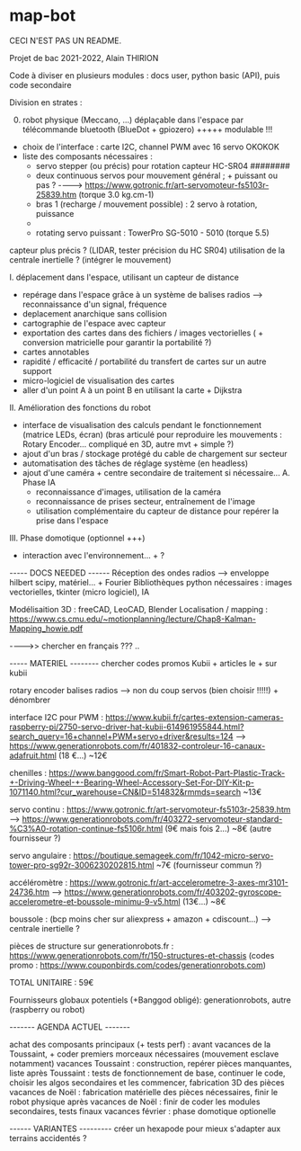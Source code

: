 # map-bot

CECI N'EST PAS UN README.

Projet de bac 2021-2022, Alain THIRION

Code à diviser en plusieurs modules : docs user, python basic (API), puis code secondaire

Division en strates : 

0. robot physique (Meccano, ...) déplaçable dans l'espace par télécommande bluetooth (BlueDot + gpiozero) +++++ modulable !!!
  - choix de l'interface : carte I2C, channel PWM avec 16 servo OKOKOK
 - liste des composants nécessaires : 
    - servo stepper (ou précis) pour rotation capteur HC-SR04 ########
    - deux continuous servos pour mouvement général ; + puissant ou pas ? ----> https://www.gotronic.fr/art-servomoteur-fs5103r-25839.htm (torque 3.0 kg.cm-1)
    - bras 1 (recharge / mouvement possible) : 2 servo à rotation, puissance 
    - 
    - rotating servo puissant : TowerPro SG-5010 - 5010 (torque 5.5)

capteur plus précis ? (LIDAR, tester précision du HC SR04)
utilisation de la centrale inertielle ? (intégrer le mouvement)


I. déplacement dans l'espace, utilisant un capteur de distance
  - repérage dans l'espace grâce à un système de balises radios
  --> reconnaissance d'un signal, fréquence
  - deplacement anarchique sans collision
  - cartographie de l'espace avec capteur
  - exportation des cartes dans des fichiers / images vectorielles ( + conversion matricielle pour garantir la portabilité ?)
  - cartes annotables
  - rapidité / efficacité / portabilité du transfert de cartes sur un autre support
  - micro-logiciel de visualisation des cartes
  - aller d'un point A à un point B en utilisant la carte + Dijkstra
  
II. Amélioration des fonctions du robot
  - interface de visualisation des calculs pendant le fonctionnement (matrice LEDs, écran)
  (bras articulé pour reproduire les mouvements : Rotary Encoder... compliqué en 3D, autre mvt + simple ?)
  - ajout d'un bras / stockage protégé du cable de chargement sur secteur 
  - automatisation des tâches de réglage système (en headless)
  - ajout d'une caméra + centre secondaire de traitement si nécessaire...
  A. Phase IA
    - reconnaissance d'images, utilisation de la caméra
    - reconnaissance de prises secteur, entraînement de l'image
    - utilisation complémentaire du capteur de distance pour repérer la prise dans l'espace 
  
III. Phase domotique (optionnel +++)
  - interaction avec l'environnement... + ?
  
  
  
  ----- DOCS NEEDED ------
Réception des ondes radios --> enveloppe hilbert scipy, matériel... + Fourier
Bibliothèques python nécessaires : images vectorielles, tkinter (micro logiciel), IA

Modélisaition 3D : freeCAD, LeoCAD, Blender 
Localisation / mapping :
https://www.cs.cmu.edu/~motionplanning/lecture/Chap8-Kalman-Mapping_howie.pdf

---->> chercher en français ??? .. 

  ----- MATERIEL --------
chercher codes promos Kubii +  articles le +  sur kubii

rotary encoder
balises radios --> non du coup
servos (bien choisir !!!!!) + dénombrer
     
interface I2C pour PWM : 
https://www.kubii.fr/cartes-extension-cameras-raspberry-pi/2750-servo-driver-hat-kubii-614961955844.html?search_query=16+channel+PWM+servo+driver&results=124
--> https://www.generationrobots.com/fr/401832-controleur-16-canaux-adafruit.html (18 €...)
~12€

chenilles : 
https://www.banggood.com/fr/Smart-Robot-Part-Plastic-Track-+-Driving-Wheel-+-Bearing-Wheel-Accessory-Set-For-DIY-Kit-p-1071140.html?cur_warehouse=CN&ID=514832&rmmds=search
~13€

servo continu : 
https://www.gotronic.fr/art-servomoteur-fs5103r-25839.htm
--> https://www.generationrobots.com/fr/403272-servomoteur-standard-%C3%A0-rotation-continue-fs5106r.html (9€ mais fois 2...)
~8€ (autre fournisseur ?)

servo angulaire : 
https://boutique.semageek.com/fr/1042-micro-servo-tower-pro-sg92r-3006230202815.html
~7€ (fournisseur commun ?)

accéléromètre : 
https://www.gotronic.fr/art-accelerometre-3-axes-mr3101-24736.htm
--> https://www.generationrobots.com/fr/403202-gyroscope-accelerometre-et-boussole-minimu-9-v5.html (13€...)
~8€

boussole : (bcp moins cher sur aliexpress + amazon + cdiscount...) --> centrale inertielle ?

pièces de structure sur generationrobots.fr : 
https://www.generationrobots.com/fr/150-structures-et-chassis
(codes promo : https://www.couponbirds.com/codes/generationrobots.com)

TOTAL UNITAIRE :
59€

Fournisseurs globaux potentiels (+Banggod obligé):
generationrobots, autre (raspberry ou robot)

------- AGENDA ACTUEL -------

achat des composants principaux (+ tests perf) : avant vacances de la Toussaint, + coder premiers morceaux nécessaires (mouvement esclave notamment)
vacances Toussaint : construction, repérer pièces manquantes, liste
après Toussaint : tests de fonctionnement de base, continuer le code, choisir les algos secondaires et les commencer, fabrication 3D des pièces
vacances de Noël : fabrication matérielle des pièces nécessaires, finir le robot physique
après vacances de Noël : finir de coder les modules secondaires, tests finaux
vacances février : phase domotique optionelle

------ VARIANTES ---------
créer un hexapode pour mieux s'adapter aux terrains accidentés ?



  
